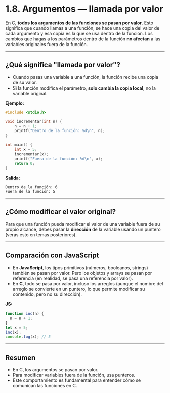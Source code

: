 # 1.8. Argumentos — llamada por valor

En C, **todos los argumentos de las funciones se pasan por valor**. Esto significa que cuando llamas a una función, se hace una copia del valor de cada argumento y esa copia es la que se usa dentro de la función. Los cambios que hagas a los parámetros dentro de la función **no afectan** a las variables originales fuera de la función.

---

## ¿Qué significa "llamada por valor"?

- Cuando pasas una variable a una función, la función recibe una copia de su valor.
- Si la función modifica el parámetro, **solo cambia la copia local**, no la variable original.

**Ejemplo:**

```c
#include <stdio.h>

void incrementar(int n) {
    n = n + 1;
    printf("Dentro de la función: %d\n", n);
}

int main() {
    int x = 5;
    incrementar(x);
    printf("Fuera de la función: %d\n", x);
    return 0;
}
```

**Salida:**

```
Dentro de la función: 6
Fuera de la función: 5
```

---

## ¿Cómo modificar el valor original?

Para que una función pueda modificar el valor de una variable fuera de su propio alcance, debes pasar la **dirección** de la variable usando un puntero (verás esto en temas posteriores).

---

## Comparación con JavaScript

- En **JavaScript**, los tipos primitivos (números, booleanos, strings) también se pasan por valor. Pero los objetos y arrays se pasan por referencia (en realidad, se pasa una referencia por valor).
- En **C**, todo se pasa por valor, incluso los arreglos (aunque el nombre del arreglo se convierte en un puntero, lo que permite modificar su contenido, pero no su dirección).

**JS:**

```javascript
function inc(n) {
  n = n + 1;
}
let x = 5;
inc(x);
console.log(x); // 5
```

---

## Resumen

- En C, los argumentos se pasan por valor.
- Para modificar variables fuera de la función, usa punteros.
- Este comportamiento es fundamental para entender cómo se comunican las funciones en C.
